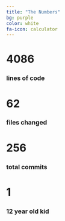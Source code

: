 ```yaml
---
title: "The Numbers"
bg: purple
color: white
fa-icon: calculator
---
```


# 4086

### lines of code

# 62

### files changed

# 256

### total commits

# 1

### 12 year old kid
